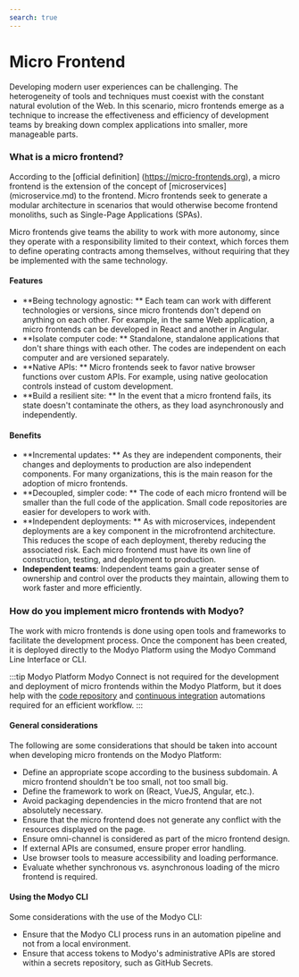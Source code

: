 ```yaml
---
search: true
---
```


# Micro Frontend

Developing modern user experiences can be challenging. The heterogeneity of tools and techniques must coexist with the constant natural evolution of the Web. In this scenario, micro frontends emerge as a technique to increase the effectiveness and efficiency of development teams by breaking down complex applications into smaller, more manageable parts.

### What is a micro frontend?

According to the [official definition] (https://micro-frontends.org), a micro frontend is the extension of the concept of [microservices] (microservice.md) to the frontend. Micro frontends seek to generate a modular architecture in scenarios that would otherwise become frontend monoliths, such as Single-Page Applications (SPAs).

Micro frontends give teams the ability to work with more autonomy, since they operate with a responsibility limited to their context, which forces them to define operating contracts among themselves, without requiring that they be implemented with the same technology.

#### Features

- **Being technology agnostic: ** Each team can work with different technologies or versions, since micro frontends don't depend on anything on each other. For example, in the same Web application, a micro frontends can be developed in React and another in Angular.
- **Isolate computer code: ** Standalone, standalone applications that don't share things with each other. The codes are independent on each computer and are versioned separately.
- **Native APIs: ** Micro frontends seek to favor native browser functions over custom APIs. For example, using native geolocation controls instead of custom development.
- **Build a resilient site: ** In the event that a micro frontend fails, its state doesn't contaminate the others, as they load asynchronously and independently.

#### Benefits

- **Incremental updates: ** As they are independent components, their changes and deployments to production are also independent components. For many organizations, this is the main reason for the adoption of micro frontends.
- **Decoupled, simpler code: ** The code of each micro frontend will be smaller than the full code of the application. Small code repositories are easier for developers to work with.
- **Independent deployments: ** As with microservices, independent deployments are a key component in the microfrontend architecture. This reduces the scope of each deployment, thereby reducing the associated risk. Each micro frontend must have its own line of construction, testing, and deployment to production.
- **Independent teams**: Independent teams gain a greater sense of ownership and control over the products they maintain, allowing them to work faster and more efficiently.


### How do you implement micro frontends with Modyo?

The work with micro frontends is done using open tools and frameworks to facilitate the development process. Once the component has been created, it is deployed directly to the Modyo Platform using the Modyo Command Line Interface or CLI.

:::tip Modyo Platform
Modyo Connect is not required for the development and deployment of micro frontends within the Modyo Platform, but it does help with the [code repository](/en/connect/components/development.md#code-repository) and [continuous integration](/en/connect/components/development.md#continuous-integration) automations required for an efficient workflow.
:::

#### General considerations

The following are some considerations that should be taken into account when developing micro frontends on the Modyo Platform:

- Define an appropriate scope according to the business subdomain. A micro frontend shouldn't be too small, not too small
  big.
- Define the framework to work on (React, VueJS, Angular, etc.).
- Avoid packaging dependencies in the micro frontend that are not absolutely necessary.
- Ensure that the micro frontend does not generate any conflict with the resources displayed on the page.
- Ensure omni-channel is considered as part of the micro frontend design.
- If external APIs are consumed, ensure proper error handling.
- Use browser tools to measure accessibility and loading performance.
- Evaluate whether synchronous vs. asynchronous loading of the micro frontend is required.

#### Using the Modyo CLI

Some considerations with the use of the Modyo CLI:

- Ensure that the Modyo CLI process runs in an automation pipeline and not from a local environment.
- Ensure that access tokens to Modyo's administrative APIs are stored within a secrets repository, such as GitHub Secrets.

